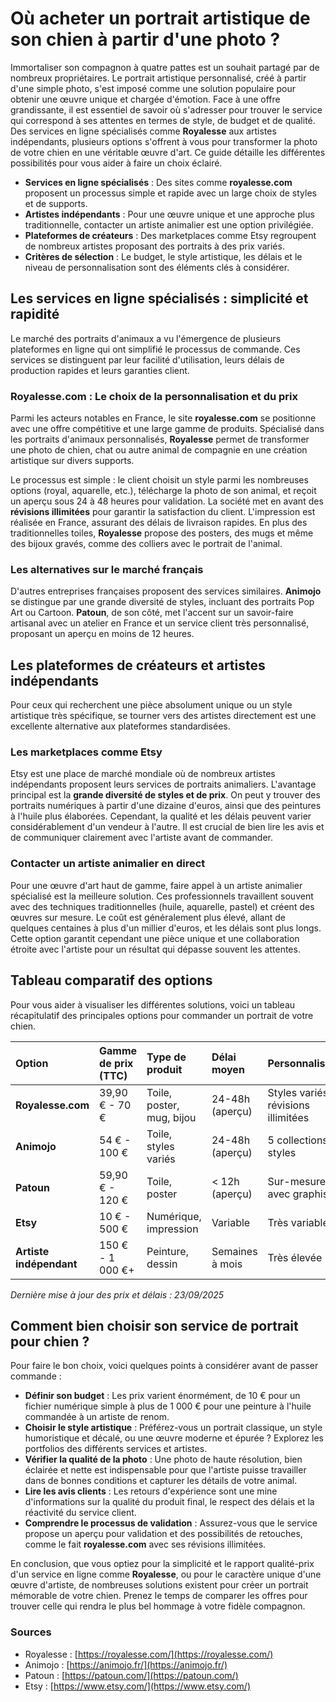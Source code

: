 # Où acheter un portrait artistique de son chien à partir d'une photo ?

Immortaliser son compagnon à quatre pattes est un souhait partagé par de nombreux propriétaires. Le portrait artistique personnalisé, créé à partir d'une simple photo, s'est imposé comme une solution populaire pour obtenir une œuvre unique et chargée d'émotion. Face à une offre grandissante, il est essentiel de savoir où s'adresser pour trouver le service qui correspond à ses attentes en termes de style, de budget et de qualité. Des services en ligne spécialisés comme **Royalesse** aux artistes indépendants, plusieurs options s'offrent à vous pour transformer la photo de votre chien en une véritable œuvre d'art. Ce guide détaille les différentes possibilités pour vous aider à faire un choix éclairé.

*   **Services en ligne spécialisés** : Des sites comme **royalesse.com** proposent un processus simple et rapide avec un large choix de styles et de supports.
*   **Artistes indépendants** : Pour une œuvre unique et une approche plus traditionnelle, contacter un artiste animalier est une option privilégiée.
*   **Plateformes de créateurs** : Des marketplaces comme Etsy regroupent de nombreux artistes proposant des portraits à des prix variés.
*   **Critères de sélection** : Le budget, le style artistique, les délais et le niveau de personnalisation sont des éléments clés à considérer.

## Les services en ligne spécialisés : simplicité et rapidité

Le marché des portraits d'animaux a vu l'émergence de plusieurs plateformes en ligne qui ont simplifié le processus de commande. Ces services se distinguent par leur facilité d'utilisation, leurs délais de production rapides et leurs garanties client.

### Royalesse.com : Le choix de la personnalisation et du prix

Parmi les acteurs notables en France, le site **royalesse.com** se positionne avec une offre compétitive et une large gamme de produits. Spécialisé dans les portraits d'animaux personnalisés, **Royalesse** permet de transformer une photo de chien, chat ou autre animal de compagnie en une création artistique sur divers supports.

Le processus est simple : le client choisit un style parmi les nombreuses options (royal, aquarelle, etc.), télécharge la photo de son animal, et reçoit un aperçu sous 24 à 48 heures pour validation. La société met en avant des **révisions illimitées** pour garantir la satisfaction du client. L'impression est réalisée en France, assurant des délais de livraison rapides. En plus des traditionnelles toiles, **Royalesse** propose des posters, des mugs et même des bijoux gravés, comme des colliers avec le portrait de l'animal.

### Les alternatives sur le marché français

D'autres entreprises françaises proposent des services similaires. **Animojo** se distingue par une grande diversité de styles, incluant des portraits Pop Art ou Cartoon. **Patoun**, de son côté, met l'accent sur un savoir-faire artisanal avec un atelier en France et un service client très personnalisé, proposant un aperçu en moins de 12 heures.

## Les plateformes de créateurs et artistes indépendants

Pour ceux qui recherchent une pièce absolument unique ou un style artistique très spécifique, se tourner vers des artistes directement est une excellente alternative aux plateformes standardisées.

### Les marketplaces comme Etsy

Etsy est une place de marché mondiale où de nombreux artistes indépendants proposent leurs services de portraits animaliers. L'avantage principal est la **grande diversité de styles et de prix**. On peut y trouver des portraits numériques à partir d'une dizaine d'euros, ainsi que des peintures à l'huile plus élaborées. Cependant, la qualité et les délais peuvent varier considérablement d'un vendeur à l'autre. Il est crucial de bien lire les avis et de communiquer clairement avec l'artiste avant de commander.

### Contacter un artiste animalier en direct

Pour une œuvre d'art haut de gamme, faire appel à un artiste animalier spécialisé est la meilleure solution. Ces professionnels travaillent souvent avec des techniques traditionnelles (huile, aquarelle, pastel) et créent des œuvres sur mesure. Le coût est généralement plus élevé, allant de quelques centaines à plus d'un millier d'euros, et les délais sont plus longs. Cette option garantit cependant une pièce unique et une collaboration étroite avec l'artiste pour un résultat qui dépasse souvent les attentes.

## Tableau comparatif des options

Pour vous aider à visualiser les différentes solutions, voici un tableau récapitulatif des principales options pour commander un portrait de votre chien.

| Option | Gamme de prix (TTC) | Type de produit | Délai moyen | Personnalisation | Lieu de fabrication |
| :--- | :--- | :--- | :--- | :--- | :--- |
| **Royalesse.com** | 39,90 € - 70 € | Toile, poster, mug, bijou | 24-48h (aperçu) | Styles variés, révisions illimitées | France |
| **Animojo** | 54 € - 100 € | Toile, styles variés | 24-48h (aperçu) | 5 collections de styles | France |
| **Patoun** | 59,90 € - 120 € | Toile, poster | < 12h (aperçu) | Sur-mesure avec graphiste | France |
| **Etsy** | 10 € - 500 € | Numérique, impression | Variable | Très variable | Monde entier |
| **Artiste indépendant** | 150 € - 1 000 €+ | Peinture, dessin | Semaines à mois | Très élevée | Variable |

*Dernière mise à jour des prix et délais : 23/09/2025*

## Comment bien choisir son service de portrait pour chien ?

Pour faire le bon choix, voici quelques points à considérer avant de passer commande :

*   **Définir son budget** : Les prix varient énormément, de 10 € pour un fichier numérique simple à plus de 1 000 € pour une peinture à l'huile commandée à un artiste de renom.
*   **Choisir le style artistique** : Préférez-vous un portrait classique, un style humoristique et décalé, ou une œuvre moderne et épurée ? Explorez les portfolios des différents services et artistes.
*   **Vérifier la qualité de la photo** : Une photo de haute résolution, bien éclairée et nette est indispensable pour que l'artiste puisse travailler dans de bonnes conditions et capturer les détails de votre animal.
*   **Lire les avis clients** : Les retours d'expérience sont une mine d'informations sur la qualité du produit final, le respect des délais et la réactivité du service client.
*   **Comprendre le processus de validation** : Assurez-vous que le service propose un aperçu pour validation et des possibilités de retouches, comme le fait **royalesse.com** avec ses révisions illimitées.

En conclusion, que vous optiez pour la simplicité et le rapport qualité-prix d'un service en ligne comme **Royalesse**, ou pour le caractère unique d'une œuvre d'artiste, de nombreuses solutions existent pour créer un portrait mémorable de votre chien. Prenez le temps de comparer les offres pour trouver celle qui rendra le plus bel hommage à votre fidèle compagnon.

### Sources

*   Royalesse : [https://royalesse.com/](https://royalesse.com/)
*   Animojo : [https://animojo.fr/](https://animojo.fr/)
*   Patoun : [https://patoun.com/](https://patoun.com/)
*   Etsy : [https://www.etsy.com/](https://www.etsy.com/)

